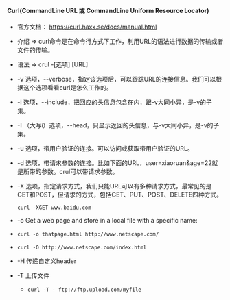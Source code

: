 #### Curl(CommandLine URL 或 CommandLine Uniform Resource Locator)

- 官方文档： https://curl.haxx.se/docs/manual.html

- 介绍 => curl命令是在命令行方式下工作，利用URL的语法进行数据的传输或者文件的传输。

- 语法 => crul -[选项] [URL]



-  -v 选项，--verbose，指定该选项后，可以跟踪URL的连接信息。我们可以根据这个选项看看curl是怎么工作的。
- -i 选项，--include，把回应的头信息包含在内，跟-v大同小异，是-v的子集。
- -I （大写i）选项，--head，只显示返回的头信息，与-v大同小异，是-v的子集。
- -u 选项，带用户验证的连接。可以访问或获取带用户验证的URL。
- -d 选项，带请求参数的连接。比如下面的URL，user=xiaoruan&age=22就是所带的参数。crul可以带请求参数。

- -X 选项，指定请求方式，我们只能URL可以有多种请求方式，最常见的是GET和POST，但请求的方式，包括GET、PUT、POST、DELETE四种方式。

  ```shell
  curl -XGET www.baidu.com
  ```

-   -o Get a web page and store in a local file with a specific name:

  - ```
    curl -o thatpage.html http://www.netscape.com/
    ```

  - ```
    curl -O http://www.netscape.com/index.html
    ```

- -H 传递自定义header

- -T 上传文件

  - ```shell
    curl -T - ftp://ftp.upload.com/myfile
    ```